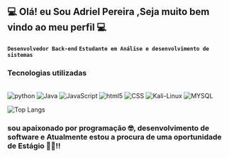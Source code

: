 ## 💻 Olá! eu Sou Adriel Pereira ,Seja muito  bem vindo ao meu perfil 💻 

**` Desenvolvedor Back-end `** 
**` Estudante em Análise e desenvolvimento de sistemas `**


### Tecnologias utilizadas 

<div style="display: inline_block"><br/>
    <img aling="center" alt="python" src="https://img.shields.io/badge/Python-3776AB?style=for-the-badge&logo=python&logoColor=white"/>
    <img aling="center" alt="Java" src="https://img.shields.io/badge/Java-ED8B00?style=for-the-badge&logo=openjdk&logoColor=white"/>
    <img aling="center" alt="JavaScript" src="https://img.shields.io/badge/JavaScript-F7DF1E?style=for-the-badge&logo=javascript&logoColor=black"/>
    <img aling="center" alt="html5" src="    https://img.shields.io/badge/HTML-239120?style=for-the-badge&logo=html5&logoColor=white"/>
    <img aling="center" alt="CSS" src="https://img.shields.io/badge/CSS-239120?&style=for-the-badge&logo=css3&logoColor=white"/>
    <img aling="center" alt="Kali-Linux" src="https://img.shields.io/badge/Kali_Linux-557C94?style=for-the-badge&logo=kali-linux&logoColor=white"/>
    <img aling="center" alt="MYSQL" src="https://img.shields.io/badge/MySQL-00000F?style=for-the-badge&logo=mysql&logoColor=white"/>

</div>



![Top Langs](https://github-readme-stats.vercel.app/api/top-langs/?username=AdrielpMonteiro&hide_progress=true)

### sou apaixonado por programação 🤓, desenvolvimento de software e Atualmente estou a procura  de  uma oportunidade de Estágio 🚀🚀!! 


